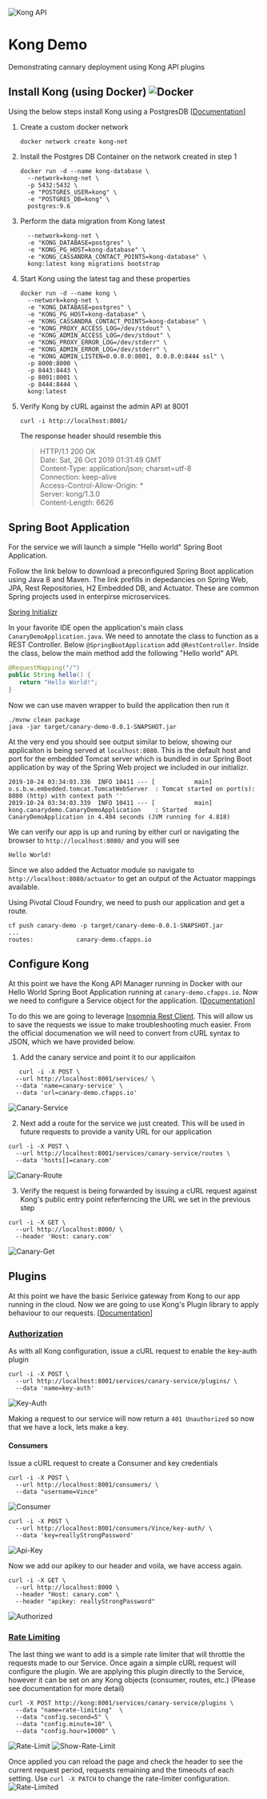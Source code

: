 ![Kong API](https://github.com/vrusso-pivotal/kong-canary-demo/blob/master/assets/konglogo.svg "Kong API Manager")
# Kong Demo
Demonstrating cannary deployment using Kong API plugins 


## Install Kong (using Docker) ![Docker](https://github.com/vrusso-pivotal/kong-canary-demo/blob/master/assets/docker.png "Docker")


Using the below steps install Kong using a PostgresDB \[[Documentation](https://docs.konghq.com/install/docker/?_ga=2.202727505.1528094160.1571771527-1072143887.1570723420)\]


1. Create a custom docker network

   `docker network create kong-net`

2. Install the Postgres DB Container on the network created in step 1

   ```
   docker run -d --name kong-database \
     --network=kong-net \
     -p 5432:5432 \
     -e "POSTGRES_USER=kong" \
     -e "POSTGRES_DB=kong" \
     postgres:9.6
   ```
               
3. Perform the data migration from Kong latest

   ```docker run --rm \
     --network=kong-net \
     -e "KONG_DATABASE=postgres" \
     -e "KONG_PG_HOST=kong-database" \
     -e "KONG_CASSANDRA_CONTACT_POINTS=kong-database" \
     kong:latest kong migrations bootstrap
   ```
4. Start Kong using the latest tag and these properties

   ```
   docker run -d --name kong \
     --network=kong-net \
     -e "KONG_DATABASE=postgres" \
     -e "KONG_PG_HOST=kong-database" \
     -e "KONG_CASSANDRA_CONTACT_POINTS=kong-database" \
     -e "KONG_PROXY_ACCESS_LOG=/dev/stdout" \
     -e "KONG_ADMIN_ACCESS_LOG=/dev/stdout" \
     -e "KONG_PROXY_ERROR_LOG=/dev/stderr" \
     -e "KONG_ADMIN_ERROR_LOG=/dev/stderr" \
     -e "KONG_ADMIN_LISTEN=0.0.0.0:8001, 0.0.0.0:8444 ssl" \
     -p 8000:8000 \
     -p 8443:8443 \
     -p 8001:8001 \
     -p 8444:8444 \
     kong:latest
   ```
5. Verify Kong by cURL against the admin API at 8001

   `curl -i http://localhost:8001/`
   
   The response header should resemble this
   >HTTP/1.1 200 OK  
Date: Sat, 26 Oct 2019 01:31:49 GMT  
Content-Type: application/json; charset=utf-8  
Connection: keep-alive  
Access-Control-Allow-Origin: *  
Server: kong/1.3.0  
Content-Length: 6626

## Spring Boot Application

For the service we will launch a simple "Hello world" Spring Boot Application.

Follow the link below to download a preconfigured Spring Boot application using Java 8 and Maven. The link prefills in depedancies on Spring Web, JPA, Rest Repositories, H2 Embedded DB, and Actuator. These are common Spring projects used in enterpirse microservices.

[Spring Initializr](https://start.spring.io/#!type=maven-project&language=java&platformVersion=2.2.0.RELEASE&packaging=jar&jvmVersion=1.8&groupId=kong&artifactId=canary-demo&name=canary-demo&description=Demonstrating%20canary%20deployment%20using%20Kong%20API%20plugins%20&packageName=kong.canary-demo&dependencies=data-rest,web,data-jpa,h2,actuator "Includes Spring Web, JPA, REST Repo, and Actuator")

In your favorite IDE open the application's main class `CanaryDemoApplication.java`. We need to annotate the class to function as a REST Controller. Below `@SpringBootApplication` add `@RestController`. Inside the class, below the main method add the following "Hello world" API.

```java
@RequestMapping("/")
public String hello() {
   return "Hello World!";
}
```

Now we can use maven wrapper to build the application then run it

```
./mvnw clean package
java -jar target/canary-demo-0.0.1-SNAPSHOT.jar
```

At the very end you should see output similar to below, showing our applicaiton is being served at `localhost:8080`. This is the default host and port for the embedded Tomcat server which is bundled in our Spring Boot application by way of the Spring Web project we included in our initializr.

```
2019-10-24 03:34:03.336  INFO 10411 --- [           main] o.s.b.w.embedded.tomcat.TomcatWebServer  : Tomcat started on port(s): 8080 (http) with context path ''
2019-10-24 03:34:03.339  INFO 10411 --- [           main] kong.canarydemo.CanaryDemoApplication    : Started CanaryDemoApplication in 4.404 seconds (JVM running for 4.818)
```

We can verify our app is up and runing by either curl or navigating the browser to `http://localhost:8080/` and you will see

`Hello World!`

Since we also added the Actuator module so navigate to `http://localhost:8080/actuator` to get an output of the Actuator mappings available.

Using Pivotal Cloud Foundry, we need to push our application and get a route.

```
cf push canary-demo -p target/canary-demo-0.0.1-SNAPSHOT.jar
...
routes:            canary-demo.cfapps.io
```


## Configure Kong

At this point we have the Kong API Manager running in Docker with our Hello World Spring Boot Application running at `canary-demo.cfapps.io`. Now we need to configure a Service object for the application. \[[Documentation](https://docs.konghq.com/1.3.x/getting-started/configuring-a-service/)\]

To do this we are going to leverage [Insomnia Rest Client](https://insomnia.rest/ "Now part of Kong!"). This will allow us to save the requests we issue to make troubleshooting much easier. From the official documenation we will need to convert from cURL syntax to JSON, which we have provided below.

1. Add the canary service and point it to our applicaiton

```
   curl -i -X POST \
  --url http://localhost:8001/services/ \
  --data 'name=canary-service' \
  --data 'url=canary-demo.cfapps.io'
```
![Canary-Service](https://github.com/vrusso-pivotal/kong-canary-demo/blob/master/assets/post-canary-service.png)

2. Next add a route for the service we just created. This will be used in future requests to provide a vanity URL for our application

```
curl -i -X POST \
  --url http://localhost:8001/services/canary-service/routes \
  --data 'hosts[]=canary.com'
```
![Canary-Route](https://github.com/vrusso-pivotal/kong-canary-demo/blob/master/assets/post-canary-route.png)

3. Verify the request is being forwarded by issuing a cURL request against Kong's public entry point referferncing the URL we set in the previous step

```
curl -i -X GET \
  --url http://localhost:8000/ \
  --header 'Host: canary.com'
```
![Canary-Get](https://github.com/vrusso-pivotal/kong-canary-demo/blob/master/assets/get-canary.png)

## Plugins

At this point we have the basic Serivice gateway from Kong to our app running in the cloud. Now we are going to use Kong's Plugin library to apply behaviour to our requests. \[[Documentation](https://docs.konghq.com/hub/?_ga=2.126640589.1528094160.1571771527-1072143887.1570723420)\]

### [Authorization](https://docs.konghq.com/hub/kong-inc/key-auth/)

As with all Kong configuration, issue a cURL request to enable the key-auth plugin
```
curl -i -X POST \
  --url http://localhost:8001/services/canary-service/plugins/ \
  --data 'name=key-auth'
```
![Key-Auth](https://github.com/vrusso-pivotal/kong-canary-demo/blob/master/assets/post-key-auth.png)

Making a request to our service will now return a `401 Unauthorized` so now that we have a lock, lets make a key.

#### Consumers

Issue a cURL request to create a Consumer and key credentials
```
curl -i -X POST \
  --url http://localhost:8001/consumers/ \
  --data "username=Vince"
```
![Consumer](https://github.com/vrusso-pivotal/kong-canary-demo/blob/master/assets/post-consumer.png)
```
curl -i -X POST \
  --url http://localhost:8001/consumers/Vince/key-auth/ \
  --data 'key=reallyStrongPassword'
```
![Api-Key](https://github.com/vrusso-pivotal/kong-canary-demo/blob/master/assets/post-api-key.png)

Now we add our apikey to our header and voila, we have access again.
```
curl -i -X GET \
  --url http://localhost:8000 \
  --header "Host: canary.com" \
  --header "apikey: reallyStrongPassword"
```
![Authorized](https://github.com/vrusso-pivotal/kong-canary-demo/blob/master/assets/authorized.png)

### [Rate Limiting](https://docs.konghq.com/hub/kong-inc/rate-limiting/)

The last thing we want to add is a simple rate limiter that will throttle the requests made to our Service. Once again a simple cURL request will configure the plugin. We are applying this plugin directly to the Service, however it can be set on any Kong objects (consumer, routes, etc.) (Please see documentation for more detail)

```
curl -X POST http://kong:8001/services/canary-service/plugins \
  --data "name=rate-limiting"  \
  --data "config.second=5" \
  --data "config.minute=10" \
  --data "config.hour=10000" \
```
![Rate-Limit](https://github.com/vrusso-pivotal/kong-canary-demo/blob/master/assets/post-rate-limit.png)
![Show-Rate-Limit](https://github.com/vrusso-pivotal/kong-canary-demo/blob/master/assets/show-rate-limiting.png)

Once applied you can reload the page and check the header to see the current request period, requests remaining and the timeouts of each setting. Use `curl -X PATCH` to change the rate-limiter configuration.
![Rate-Limited](https://github.com/vrusso-pivotal/kong-canary-demo/blob/master/assets/rate-limiting.png)

